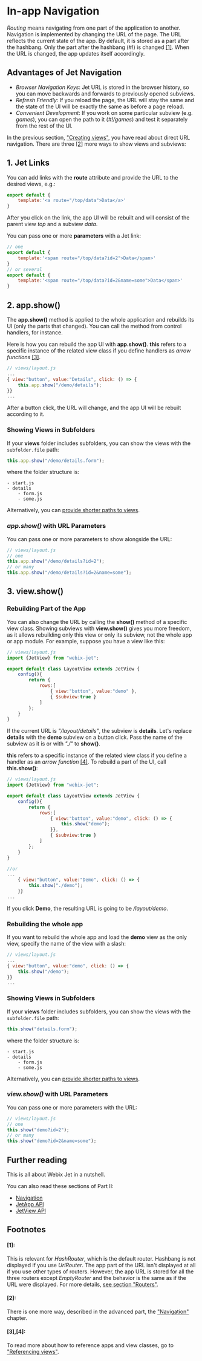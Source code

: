 # In-app Navigation

_Routing_ means navigating from one part of the application to another. Navigation is implemented by changing the URL of the page. The URL reflects the current state of the app. By default, it is stored as a part after the hashbang. Only the part after the hashbang \(\#!\) is changed [\[1\]](in-app-navigation.md#1). When the URL is changed, the app updates itself accordingly.

## Advantages of Jet Navigation

* _Browser Navigation Keys_: Jet URL is stored in the browser history, so you can move backwards and forwards to previously opened subviews.
* _Refresh Friendly_: If you reload the page, the URL will stay the same and the state of the UI will be exactly the same as before a page reload.
* _Convenient Development_: If you work on some particular subview \(e.g. _games_\), you can open the path to it \(_\#!/games_\) and test it separately from the rest of the UI.

In the previous section, ["Creating views"](creating-views.md), you have read about direct URL navigation. There are three [\[2\]](in-app-navigation.md#2) more ways to show views and subviews:

## 1. Jet Links

You can add links with the **route** attribute and provide the URL to the desired views, e.g.:

```javascript
export default {
    template:'<a route="/top/data">Data</a>'
}
```

After you click on the link, the app UI will be rebuilt and will consist of the parent view _top_ and a subview _data_.

You can pass one or more **parameters** with a Jet link:

```javascript
// one
export default {
    template:'<span route="/top/data?id=2">Data</span>'
}
// or several
export default {
    template:'<span route="/top/data?id=2&name=some">Data</span>'
}
```

## 2. app.show\(\)

The **app.show\(\)** method is applied to the whole application and rebuilds its UI \(only the parts that changed\). You can call the method from control handlers, for instance.

Here is how you can rebuild the app UI with **app.show\(\)**. **this** refers to a specific instance of the related view class if you define handlers as _arrow functions_ [\[3\]](in-app-navigation.md#3-4).

```javascript
// views/layout.js
...
{ view:"button", value:"Details", click: () => {
    this.app.show("/demo/details");
}}
...
```

After a button click, the URL will change, and the app UI will be rebuilt according to it.

### Showing Views in Subfolders

If your **views** folder includes subfolders, you can show the views with the `subfolder.file` path:

```javascript
this.app.show("/demo/details.form");
```

where the folder structure is:

```text
- start.js
- details
	- form.js
	- some.js
```

Alternatively, you can [provide shorter paths to views](../part-ii-webix-jet-in-details/app-config.md#changing-view-creation-logic).

### _app.show\(\)_ with URL Parameters

You can pass one or more parameters to show alongside the URL:

```javascript
// views/layout.js
// one
this.app.show("/demo/details?id=2");
// or many
this.app.show("/demo/details?id=2&name=some");
```

## 3. view.show\(\)

### Rebuilding Part of the App

You can also change the URL by calling the **show\(\)** method of a specific view class. Showing subviews with **view.show\(\)** gives you more freedom, as it allows rebuilding only this view or only its subview, not the whole app or app module. For example, suppose you have a view like this:

```javascript
// views/layout.js
import {JetView} from "webix-jet";

export default class LayoutView extends JetView {
    config(){
        return {
            rows:[
                { view:"button", value:"demo" },
                { $subview:true }
            ]
        };
    }
}
```

If the current URL is _"/layout/details"_, the subview is **details**. Let's replace **details** with the **demo** subview on a button click. Pass the name of the subview as it is or with _"./"_ to **show\(\)**.

**this** refers to a specific instance of the related view class if you define a handler as an _arrow function_ [\[4\]](in-app-navigation.md#3-4). To rebuild a part of the UI, call **this.show\(\)**:

```javascript
// views/layout.js
import {JetView} from "webix-jet";

export default class LayoutView extends JetView {
    config(){
        return {
            rows:[
                { view:"button", value:"demo", click: () => {
                    this.show("demo");
                }},
                { $subview:true }
            ]
        };
    }
}

//or
...
    { view:"button", value:"Demo", click: () => {
        this.show("./demo");
    }}
...
```

If you click **Demo**, the resulting URL is going to be _/layout/demo_.

### Rebuilding the whole app

If you want to rebuild the whole app and load the **demo** view as the only view, specify the name of the view with a slash:

```javascript
// views/layout.js
...
{ view:"button", value:"demo", click: () => {
    this.show("/demo");
}}
...
```

### Showing Views in Subfolders

If your **views** folder includes subfolders, you can show the views with the `subfolder.file` path:

```javascript
this.show("details.form");
```

where the folder structure is:

```text
- start.js
- details
	- form.js
	- some.js
```

Alternatively, you can [provide shorter paths to views](../part-ii-webix-jet-in-details/app-config.md#changing-view-creation-logic).

### _view.show\(\)_ with URL Parameters

You can pass one or more parameters with the URL:

```javascript
// views/layout.js
// one
this.show("demo?id=2");
// or many
this.show("demo?id=2&name=some");
```

## Further reading

This is all about Webix Jet in a nutshell.

You can also read these sections of Part II:

* [Navigation](../part-ii-webix-jet-in-details/navigation.md)
* [JetApp API](../api/jetapp-api.md)
* [JetView API](../api/jetview-api.md)

## Footnotes

#### \[1\]:

This is relevant for _HashRouter_, which is the default router. Hashbang is not displayed if you use _UrlRouter_. The app part of the URL isn't displayed at all if you use other types of routers. However, the app URL is stored for all the three routers except _EmptyRouter_ and the behavior is the same as if the URL were displayed. For more details, [see section "Routers"](../part-ii-webix-jet-in-details/routers.md).

#### \[2\]:

There is one more way, described in the advanced part, the ["Navigation"](../part-ii-webix-jet-in-details/navigation.md) chapter.

#### \[3\],\[4\]:

To read more about how to reference apps and view classes, go to ["Referencing views"](../part-ii-webix-jet-in-details/referencing-views.md).


